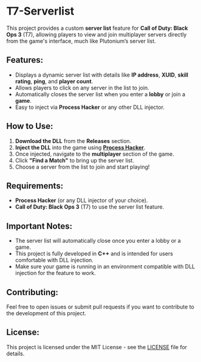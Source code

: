 # T7-Serverlist

This project provides a custom **server list** feature for **Call of Duty: Black Ops 3** (T7), allowing players to view and join multiplayer servers directly from the game's interface, much like Plutonium’s server list.

## **Features:**
- Displays a dynamic server list with details like **IP address**, **XUID**, **skill rating**, **ping**, and **player count**.
- Allows players to click on any server in the list to join.
- Automatically closes the server list when you enter a **lobby** or join a **game**.
- Easy to inject via **Process Hacker** or any other DLL injector.

## **How to Use:**
1. **Download the DLL** from the **Releases** section.
2. **Inject the DLL** into the game using **[Process Hacker](https://processhacker.sourceforge.io/)**.
3. Once injected, navigate to the **multiplayer** section of the game.
4. Click **"Find a Match"** to bring up the server list.
5. Choose a server from the list to join and start playing!

## **Requirements:**
- **Process Hacker** (or any DLL injector of your choice).
- **Call of Duty: Black Ops 3** (T7) to use the server list feature.

## **Important Notes:**
- The server list will automatically close once you enter a lobby or a game.
- This project is fully developed in **C++** and is intended for users comfortable with DLL injection.
- Make sure your game is running in an environment compatible with DLL injection for the feature to work.

## **Contributing:**
Feel free to open issues or submit pull requests if you want to contribute to the development of this project.

## **License:**
This project is licensed under the MIT License - see the [LICENSE](LICENSE) file for details.


